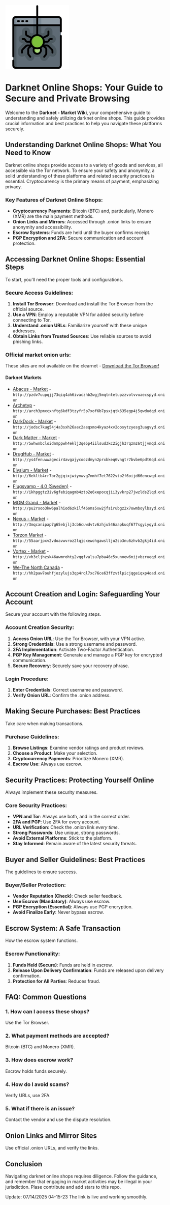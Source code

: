 <img src="/build/pane.webp" width="200">

# Darknet Online Shops: Your Guide to Secure and Private Browsing

Welcome to the **Darknet - Market Wiki**, your comprehensive guide to understanding and safely utilizing darknet online shops. This guide provides crucial information and best practices to help you navigate these platforms securely.

## Understanding Darknet Online Shops: What You Need to Know

Darknet online shops provide access to a variety of goods and services, all accessible via the Tor network. To ensure your safety and anonymity, a solid understanding of these platforms and related security practices is essential. Cryptocurrency is the primary means of payment, emphasizing privacy.

### Key Features of Darknet Online Shops:
-   **Cryptocurrency Payments**: Bitcoin (BTC) and, particularly, Monero (XMR) are the main payment methods.
-   **Onion Links and Mirrors**: Accessed through .onion links to ensure anonymity and accessibility.
-   **Escrow Systems**: Funds are held until the buyer confirms receipt.
-   **PGP Encryption and 2FA**: Secure communication and account protection.

## Accessing Darknet Online Shops: Essential Steps

To start, you'll need the proper tools and configurations.

### Secure Access Guidelines:
1.  **Install Tor Browser**: Download and install the Tor Browser from the official source.
2.  **Use a VPN**: Employ a reputable VPN for added security before connecting to Tor.
3.  **Understand .onion URLs**: Familiarize yourself with these unique addresses.
4.  **Obtain Links from Trusted Sources**: Use reliable sources to avoid phishing links.

### Official market onion urls:
These sites are not available on the clearnet - [Download the Tor Browser!](https://www.torproject.org/download/)

#### Darknet Markets

*   [Abacus - Market](http://pzdv7uupqjj73qiq4ah6ivaczhb2wgj5mqtntetupzzvolvvuaecspyd.onion) - `http://pzdv7uupqjj73qiq4ah6ivaczhb2wgj5mqtntetupzzvolvvuaecspyd.onion`
*   [Archetyp](@archetyp) - `http://arch3pmxcxnftg6kdf3tzyfr5p7xof6b7psxjqtk635egp4j5qwdudqd.onion`
*   [DarkDock - Market](http://jodsc7kug54j4a3sxh26aec2aeqxmo4kyaz4xv2oosytzyesg3uagvyd.onion) - `http://jodsc7kug54j4a3sxh26aec2aeqxmo4kyaz4xv2oosytzyesg3uagvyd.onion`
*   [Dark Matter - Market](http://5whwnbcloidnmppwh4eklj3qe5p4iilsud3kc2igjh3rqzmz6tjjvmqd.onion) - `http://5whwnbcloidnmppwh4eklj3qe5p4iilsud3kc2igjh3rqzmz6tjjvmqd.onion`
*   [DrugHub - Market](http://ys4fenuwwagecir4avgajycoozdmyn2prxbkeq6vngtr7bvbe6pdt6qd.onion) - `http://ys4fenuwwagecir4avgajycoozdmyn2prxbkeq6vngtr7bvbe6pdt6qd.onion`
*   [Elysium - Market](http://6ekltb4rr7br2gjqixjwiymwvg7mmhf7et7622vto2f6oijd66encwqd.onion) - `http://6ekltb4rr7br2gjqixjwiymwvg7mmhf7et7622vto2f6oijd66encwqd.onion`
*   [Flugsvamp - 4.0 (Sweden)](http://ikhpggtz3iv6gfebiqagmb4zto2e6xepocqjii3yvkrp27jwzlds2lqd.onion) - `http://ikhpggtz3iv6gfebiqagmb4zto2e6xepocqjii3yvkrp27jwzlds2lqd.onion`
*   [MGM Grand - Market](http://pu2rsoo3kw6palhiod6zkilf46oms5xw2jfsirubgz2x7owmboylbsyd.onion) - `http://pu2rsoo3kw6palhiod6zkilf46oms5xw2jfsirubgz2x7owmboylbsyd.onion`
*   [Nexus - Market](http://3mqcanipap7g65ebjlj3cb6cuwdvtv6zhju546aapkuqf677sgyiyqyd.onion) - `http://3mqcanipap7g65ebjlj3cb6cuwdvtv6zhju546aapkuqf677sgyiyqyd.onion`
*   [Torzon Market](http://55aarjpxv2vdoavwvroz2lqjcxewohgawsllju2so3nu6zhvb2gkj4id.onion) - `http://55aarjpxv2vdoavwvroz2lqjcxewohgawsllju2so3nu6zhvb2gkj4id.onion`
*   [Vortex - Market](http://vh3cljhzsk46awmrohty2vqgfvalsu7pba46c5xunoew6nijvbzrueqd.onion) - `http://vh3cljhzsk46awmrohty2vqgfvalsu7pba46c5xunoew6nijvbzrueqd.onion`
*   [We-The North Canada](http://hh2paw7ouhfjozylujs3qp4rql7xc76ce63ffzvtlpicjqgeiqxp4oad.onion) - `http://hh2paw7ouhfjozylujs3qp4rql7xc76ce63ffzvtlpicjqgeiqxp4oad.onion`

## Account Creation and Login: Safeguarding Your Account

Secure your account with the following steps.

### Account Creation Security:
1.  **Access Onion URL**: Use the Tor Browser, with your VPN active.
2.  **Strong Credentials**: Use a strong username and password.
3.  **2FA Implementation**: Activate Two-Factor Authentication.
4.  **PGP Key Management**: Generate and manage a PGP key for encrypted communication.
5.  **Secure Recovery**: Securely save your recovery phrase.

### Login Procedure:
1.  **Enter Credentials**: Correct username and password.
2.  **Verify Onion URL**: Confirm the .onion address.

## Making Secure Purchases: Best Practices

Take care when making transactions.

### Purchase Guidelines:
1.  **Browse Listings**: Examine vendor ratings and product reviews.
2.  **Choose a Product**: Make your selection.
3.  **Cryptocurrency Payments**: Prioritize Monero (XMR).
4.  **Escrow Use**: Always use escrow.

## Security Practices: Protecting Yourself Online

Always implement these security measures.

### Core Security Practices:
-   **VPN and Tor**: Always use both, and in the correct order.
-   **2FA and PGP**: Use 2FA for every account.
-   **URL Verification**: Check the .onion link *every time*.
-   **Strong Passwords**: Use unique, strong passwords.
-   **Avoid External Platforms**: Stick to the platform.
-   **Stay Informed**: Remain aware of the latest security threats.

## Buyer and Seller Guidelines: Best Practices

The guidelines to ensure success.

### Buyer/Seller Protection:
-   **Vendor Reputation (Check)**: Check seller feedback.
-   **Use Escrow (Mandatory)**: Always use escrow.
-   **PGP Encryption (Essential)**: Always use PGP encryption.
-   **Avoid Finalize Early**: Never bypass escrow.

## Escrow System: A Safe Transaction

How the escrow system functions.

### Escrow Functionality:
1.  **Funds Held (Secure)**: Funds are held in escrow.
2.  **Release Upon Delivery Confirmation**: Funds are released upon delivery confirmation.
3.  **Protection for All Parties**: Reduces fraud.

## FAQ: Common Questions

### 1. How can I access these shops?
Use the Tor Browser.

### 2. What payment methods are accepted?
Bitcoin (BTC) and Monero (XMR).

### 3. How does escrow work?
Escrow holds funds securely.

### 4. How do I avoid scams?
Verify URLs, use 2FA.

### 5. What if there is an issue?
Contact the vendor and use the dispute resolution.

## Onion Links and Mirror Sites

Use official .onion URLs, and verify the links.

## Conclusion

Navigating darknet online shops requires diligence. Follow the guidance, and remember that engaging in market activities may be illegal in your jurisdiction.
Plase contribute and add stars to this repo.





















Update:  07/14/2025 04-15-23 The link is live and working smoothly.
